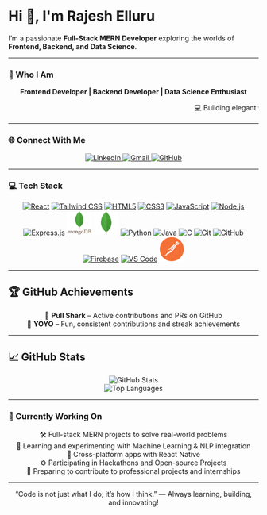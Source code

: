 <p align="center">
  <h1>Hi 👋, I'm Rajesh Elluru</h1>
  I’m a passionate <b>Full-Stack MERN Developer</b> exploring the worlds of <b>Frontend, Backend, and Data Science</b>.
</p>

---

### 💼 Who I Am
<p align="center">
<b>Frontend Developer | Backend Developer | Data Science Enthusiast</b>
</p>

<p align="center">
<marquee behavior="scroll" direction="left" scrollamount="6">
💻 Building elegant web interfaces with React.js, React Native & Tailwind CSS | 🌐 Creating robust backends with Node.js, Express & MongoDB | 🤖 Exploring ML & NLP
</marquee>
</p>

---

### 🌐 Connect With Me
<p align="center">
  <a href="https://www.linkedin.com/in/rajesh-elluru-97ba6b356/">
    <img src="https://cdn.jsdelivr.net/gh/devicons/devicon/icons/linkedin/linkedin-original.svg" alt="LinkedIn" width="50" height="50"/>
  </a>
  <a href="mailto:rajeshelluru143@gmail.com">
    <img src="https://cdn-icons-png.flaticon.com/512/281/281769.png" alt="Gmail" width="50" height="50"/>
  </a>
  <a href="https://github.com/rajeshlru">
    <img src="https://cdn.jsdelivr.net/gh/devicons/devicon/icons/github/github-original.svg" alt="GitHub" width="50" height="50"/>
  </a>
</p>


---


### 💻 Tech Stack
<p align="center">
  <a href="https://reactjs.org/"><img src="https://cdn.jsdelivr.net/gh/devicons/devicon/icons/react/react-original.svg" alt="React" width="50" height="50"/></a>
  <a href="https://tailwindcss.com/"><img src="https://upload.wikimedia.org/wikipedia/commons/d/d5/Tailwind_CSS_Logo.svg" alt="Tailwind CSS" width="50" height="50"/></a>
  <a href="https://developer.mozilla.org/en-US/docs/Web/HTML"><img src="https://cdn.jsdelivr.net/gh/devicons/devicon/icons/html5/html5-original.svg" alt="HTML5" width="50" height="50"/></a>
  <a href="https://developer.mozilla.org/en-US/docs/Web/CSS"><img src="https://cdn.jsdelivr.net/gh/devicons/devicon/icons/css3/css3-original.svg" alt="CSS3" width="50" height="50"/></a>
  <a href="https://www.javascript.com/"><img src="https://cdn.jsdelivr.net/gh/devicons/devicon/icons/javascript/javascript-original.svg" alt="JavaScript" width="50" height="50"/></a>
  <a href="https://nodejs.org/"><img src="https://cdn.jsdelivr.net/gh/devicons/devicon/icons/nodejs/nodejs-original.svg" alt="Node.js" width="50" height="50"/></a>
  <a href="https://expressjs.com/"><img src="https://cdn.jsdelivr.net/gh/devicons/devicon/icons/express/express-original.svg" alt="Express.js" width="50" height="50"/></a>
  <a href="https://www.mongodb.com/"><img src="https://raw.githubusercontent.com/devicons/devicon/master/icons/mongodb/mongodb-original-wordmark.svg" alt="MongoDB" width="50" height="50"/></a>
  <a href="https://www.mongodb.com/products/compass"><img src="https://raw.githubusercontent.com/devicons/devicon/master/icons/mongodb/mongodb-original.svg" alt="MongoDB Compass" width="50" height="50"/></a>
  <a href="https://www.python.org/"><img src="https://cdn.jsdelivr.net/gh/devicons/devicon/icons/python/python-original.svg" alt="Python" width="50" height="50"/></a>
  <a href="https://www.java.com/"><img src="https://cdn.jsdelivr.net/gh/devicons/devicon/icons/java/java-original.svg" alt="Java" width="50" height="50"/></a>
  <a href="https://en.cppreference.com/w/c"><img src="https://upload.wikimedia.org/wikipedia/commons/1/18/C_Programming_Language.svg" alt="C" width="50" height="50"/></a>
  <a href="https://git-scm.com/"><img src="https://cdn.jsdelivr.net/gh/devicons/devicon/icons/git/git-original.svg" alt="Git" width="50" height="50"/></a>
  <a href="https://github.com/"><img src="https://cdn.jsdelivr.net/gh/devicons/devicon/icons/github/github-original.svg" alt="GitHub" width="50" height="50"/></a>
  <a href="https://firebase.google.com/"><img src="https://cdn.jsdelivr.net/gh/devicons/devicon/icons/firebase/firebase-plain.svg" alt="Firebase" width="50" height="50"/></a>
  <a href="https://code.visualstudio.com/"><img src="https://cdn.jsdelivr.net/gh/devicons/devicon/icons/vscode/vscode-original.svg" alt="VS Code" width="50" height="50"/></a>
  <a href="https://www.postman.com/"><img src="https://raw.githubusercontent.com/devicons/devicon/master/icons/postman/postman-original.svg" alt="Postman" width="50" height="50"/></a>
</p>



---

## 🏆 GitHub Achievements
<p align="center">
🦈 <b>Pull Shark</b> – Active contributions and PRs on GitHub<br>
🎉 <b>YOYO</b> – Fun, consistent contributions and streak achievements
</p>

---

## 📈 GitHub Stats
<p align="center">
<img src="https://github-readme-stats.vercel.app/api?username=rajeshlru&show_icons=true&theme=radical" alt="GitHub Stats"><br>
<img src="https://github-readme-stats.vercel.app/api/top-langs/?username=rajeshlru&layout=compact&theme=radical" alt="Top Languages">
</p>

---

### 🧪 Currently Working On
<p align="center">
🛠 Full-stack MERN projects to solve real-world problems<br>
🤖 Learning and experimenting with Machine Learning & NLP integration<br>
📱 Cross-platform apps with React Native<br>
⚙️ Participating in Hackathons and Open-source Projects<br>
🚀 Preparing to contribute to professional projects and internships
</p>

---

<p align="center">
“Code is not just what I do; it’s how I think.” — Always learning, building, and innovating!
</p>
